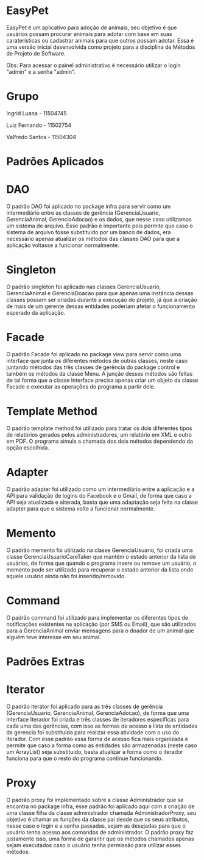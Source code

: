 # EasyPet

EasyPet é um aplicativo para adoção de animais, seu objetivo é que usuários possam procurar animais para adotar com base em suas caraterísticas ou cadastrar animais para que outros possam adotar. Essa é uma versão inicial desenvolvida como projeto para a disciplina de Métodos de Projeto de Software.

Obs: Para acessar o painel administrativo é necessário utilizar o login "admin" e a senha "admin".

# Grupo
Ingrid Luana - 11504745

Luiz Fernando - 11502754

Valfredo Santos - 11504304

# Padrões Aplicados

# DAO

O padrão DAO foi aplicado no package infra para servir como um intermediário entre as classes de gerência (GerenciaUsuario, GerenciaAnimal, GerenciaAdocao) e os dados, que nesse caso utilizamos um sistema de arquivo. Esse padrão é importante pois permite que caso o sistema de arquivo fosse substituido por um banco de dados, era necessário apenas atualizar os métodos das classes DAO para que a aplicação voltasse a funcionar normalmente.

# Singleton

O padrão singleton foi aplicado nas classes GerenciaUsuario, GerenciaAnimal e GerenciaDoacao para que apenas uma instância dessas classes possam ser criadas durante a execução do projeto, já que a criação de mais de um gerente dessas entidades poderiam afetar o funcionamento esperado da aplicação.

# Facade

O padrão Facade foi aplicado no package view para servir como uma interface que junta os diferentes métodos de outras classes, neste caso juntando métodos das três classes de gerência do package control e também os métodos da classe Menu. A junção desses métodos são feitas de tal forma que a classe Interface precisa apenas criar um objeto da classe Facade e executar as operações do programa a partir dele.

# Template Method

O padrão template method foi utilizado para tratar os dois diferentes tipos de relatórios gerados pelos administradores, um relatório em XML e outro em PDF. O programa simula a chamada dos dois métodos dependendo da opção escolhida.

# Adapter

O padrão adapter foi utilizado como um intermediário entre a aplicação e a API para validação de logins do Facebook e o Gmail, de forma que caso a API seja atualizada e alterada, basta que uma adaptação seja feita na classe adapter para que o sistema volte a funcionar normalmente.

# Memento

O padrão memento foi utilizado na classe GerenciaUsuario, foi criada uma classe GerenciaUsuarioCareTaker que mantém o estado anterior da lista de usuários, de forma que quando o programa insere ou remove um usuário, o memento pode ser utilizado para recuperar o estado anterior da lista onde aquele usuário ainda não foi inserido/removido.

# Command

O padrão command foi utilizado para implementar os diferentes tipos de notificações existentes na aplicação (por SMS ou Email), que são utilizados para a GerenciaAnimal enviar mensagens para o doador de um animal que alguém teve interesse em seu animal.

# Padrões Extras

# Iterator

O padrão iterator foi aplicado para as três classes de gerência (GerenciaUsuario, GerenciaAnimal, GerenciaAdocao), de forma que uma interface Iterador foi criada e três classes de iteradores especificas para cada uma das gerências, com isso as formas de acesso a lista de entidades da gerencia foi substituida para realizar essa atividade com o uso do iterador. Com esse padrão essa forma de acesso fica mais organizada e permite que caso a forma como as entidades são armazenadas (neste caso um ArrayList) seja substituido, basta atualizar a forma como o iterador funciona para que o resto do programa continue funcionando.

# Proxy

O padrão proxy foi implementado sobre a classe Administrador que se encontra no package infra, esse padrão foi aplicado aqui com a criação de uma classe filha da classe administrador chamada AdministradorProxy, seu objetivo é chamar as funções da classe pai desde que os seus atributos, nesse caso o login e a senha passadas, sejam as desejadas para que o usuário tenha acesso aos comandos de administrador. O padrão proxy faz justamente isso, uma forma de garantir que os métodos chamados apenas sejam executados caso o usuário tenha permissão para utilizar esses métodos.
